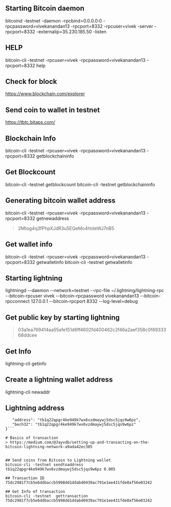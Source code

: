 ## Starting Bitcoin daemon
bitcoind -testnet -daemon -rpcbind=0.0.0.0:0 -rpcpassword=vivekanandan13  -rpcport=8332 -rpcuser=vivek -server -rpcport=8332 -externalip=35.230.185.50 -listen

## HELP
bitcoin-cli -testnet  -rpcuser=vivek  -rpcpassword=vivekanandan13  -rpcport=8332 help

## Check for block
https://www.blockchain.com/explorer

## Send coin to wallet in testnet
https://tbtc.bitaps.com/

## Blockchain Info
bitcoin-cli -testnet  -rpcuser=vivek  -rpcpassword=vivekanandan13  -rpcport=8332 getblockchaininfo

## Get Blockcount
bitcoin-cli -testnet getblockcount
bitcoin-cli -testnet getblockchaininfo

## Generating bitcoin wallet address
bitcoin-cli -testnet  -rpcuser=vivek  -rpcpassword=vivekanandan13  -rpcport=8332 getnewaddress 
> 2Mtog4q3fPhpXJdR3u5EQeMo4htdeWJ7nB5

## Get wallet info
bitcoin-cli -testnet -rpcuser=vivek  -rpcpassword=vivekanandan13 -rpcport=8332 getwalletinfo
bitcoin-cli -testnet getwalletinfo

## Starting lightning
lightningd --daemon --network=testnet  --rpc-file ~/.lightning/lightning-rpc  --bitcoin-rpcuser vivek --bitcoin-rpcpassword vivekanandan13 --bitcoin-rpcconnect 127.0.0.1 --bitcoin-rpcport 8332 --log-level=debug

## Get public key by starting lightning
> 03a1ea769414aa55afe151d6ff4602fd400462c2f46a2aef358c0f8933368ddcee

## Get Info
lightning-cli getinfo

## Create a lightning wallet address
lightning-cli newaddr

## Lightning address
```{
   "address": "tb1q22qpgr4ke949k7wx6vzdmaywj5dsc5jqs9w6pz",
   "bech32": "tb1q22qpgr4ke949k7wx6vzdmaywj5dsc5jqs9w6pz"
}```

# Basics of transaction
> https://medium.com/@Jayvdb/setting-up-and-transacting-on-the-bitcoin-lightning-network-a9ada42ec305


## Send coins from Bitcoin to Lightning wallet
bitcoin-cli -testnet sendtoaddress tb1q22qpgr4ke949k7wx6vzdmaywj5dsc5jqs9w6pz 0.005

## Transaction ID 
75dc2981f7cb5e6ddbaccb5998dd1ddabd6939ac791e1ee431fde0af56e03242

## Get Info of transaction
bitcoin-cli -testnet  gettransaction 75dc2981f7cb5e6ddbaccb5998dd1ddabd6939ac791e1ee431fde0af56e03242




